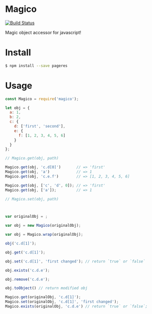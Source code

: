 Magico
=======

[![Build Status](https://travis-ci.org/lyfeyaj/magico.svg?branch=master)](https://travis-ci.org/lyfeyaj/magico)

Magic object accessor for javascript!

# Install

```bash
$ npm install --save pageres
```

# Usage

```javascript
const Magico = require('magico');

let obj = {
  a: 1,
  b: 2,
  c: {
    d: ['first', 'second'],
    e: {
      f: [1, 2, 3, 4, 5, 6]
    }
  }
};

// Magico.get(obj, path)

Magico.get(obj, 'c.d[0]')       // => 'first'
Magico.get(obj, 'a')            // => 1
Magico.get(obj, 'c.e.f')        // => [1, 2, 3, 4, 5, 6]

Magico.get(obj, ['c', 'd', 0]); // => 'first'
Magico.get(obj, ['a']);         // => 1

// Magico.set(obj, path)



var originalObj = ;

var obj = new Magico(originalObj);

var obj = Magico.wrap(originalObj);

obj('c.d[1]');

obj.get('c.d[1]');

obj.set('c.d[1]', 'first changed'); // return `true` or `false`

obj.exists('c.d.e');

obj.remove('c.d.e');

obj.toObject() // return modified obj

Magico.get(originalObj, 'c.d[1]');
Magico.set(originalObj, 'c.d[1]', 'first changed');
Magico.exists(originalObj, 'c.d.e') // return `true` or `false`;
```
